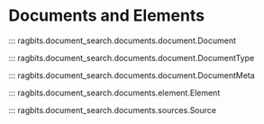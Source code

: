 # Documents and Elements

::: ragbits.document_search.documents.document.Document

::: ragbits.document_search.documents.document.DocumentType

::: ragbits.document_search.documents.document.DocumentMeta

::: ragbits.document_search.documents.element.Element

::: ragbits.document_search.documents.sources.Source